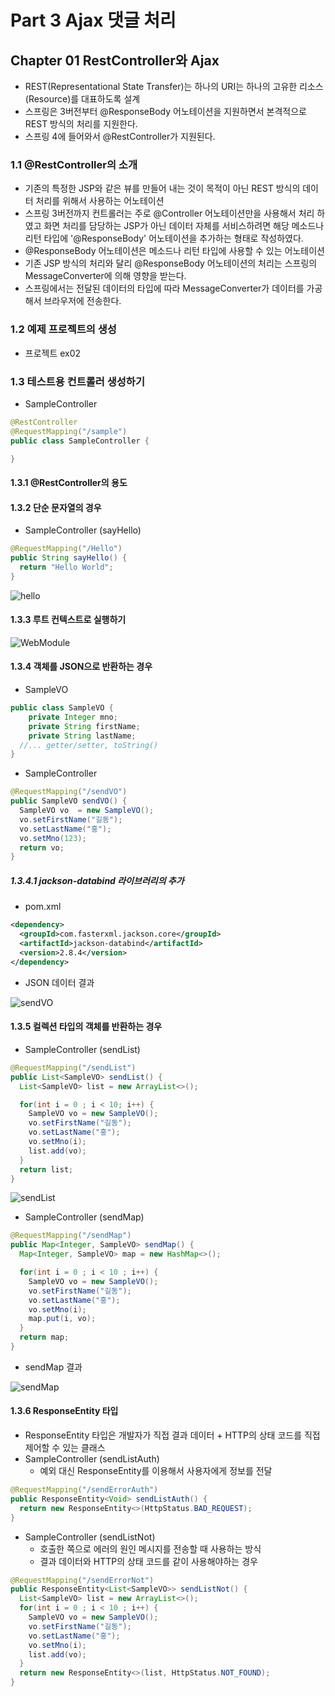 # Part 3 Ajax 댓글 처리

## Chapter 01 RestController와 Ajax

- REST(Representational State Transfer)는 하나의 URI는 하나의 고유한 리소스(Resource)를 대표하도록 설계
- 스프링은 3버전부터 @ResponseBody 어노테이션을 지원하면서 본격적으로 REST 방식의 처리를 지원한다.
- 스프링 4에 들어와서 @RestController가 지원된다.



### 1.1 @RestController의 소개

- 기존의 특정한 JSP와 같은 뷰를 만들어 내는 것이 목적이 아닌 REST  방식의 데이터 처리를 위해서 사용하는 어노테이션
- 스프링 3버전까지 컨트롤러는 주로 @Controller 어노테이션만을 사용해서 처리 하였고
  화면 처리를 담당하는 JSP가 아닌 데이터 자체를 서비스하려면 해당 메소드나 리턴 타입에 '@ResponseBody' 어노테이션을 추가하는 형태로 작성하였다.
- @ResponseBody 어노테이션은 메소드나 리턴 타입에 사용할 수 있는 어노테이션
- 기존 JSP 방식의 처리와 달리 @ResponseBody 어노테이션의 처리는 스프링의 MessageConverter에 의해 영향을 받는다.
- 스프링에서는 전달된 데이터의 타입에 따라 MessageConverter가 데이터를 가공해서 브라우저에 전송한다.



### 1.2 예제 프로젝트의 생성

- 프로젝트 ex02



### 1.3 테스트용 컨트롤러 생성하기

- SampleController

```java
@RestController
@RequestMapping("/sample")
public class SampleController {

}
```



#### 1.3.1 @RestController의 용도



#### 1.3.2 단순 문자열의 경우 

- SampleController (sayHello)

```java
@RequestMapping("/Hello")
public String sayHello() {
  return "Hello World";
}
```

![hello](C:\SpringPractice\springdoc\img\hello.png)

#### 1.3.3 루트 컨텍스트로 실행하기

![WebModule](C:\SpringPractice\springdoc\img\WebModule.png)

#### 1.3.4 객체를 JSON으로 반환하는 경우

- SampleVO

```java
public class SampleVO {
	private Integer mno;
	private String firstName;
	private String lastName;
  //... getter/setter, toString()
}
```



- SampleController

```java
@RequestMapping("/sendVO")
public SampleVO sendVO() {
  SampleVO vo  = new SampleVO();
  vo.setFirstName("길동");
  vo.setLastName("홍");
  vo.setMno(123);
  return vo;
}
```



##### 1.3.4.1 jackson-databind 라이브러리의 추가

- pom.xml

```xml
<dependency>
  <groupId>com.fasterxml.jackson.core</groupId>
  <artifactId>jackson-databind</artifactId>
  <version>2.8.4</version>
</dependency>
```

- JSON 데이터 결과

![sendVO](C:\SpringPractice\springdoc\img\sendVO.png)



#### 1.3.5 컬렉션 타입의 객체를 반환하는 경우

- SampleController (sendList)

```java
@RequestMapping("/sendList")
public List<SampleVO> sendList() {
  List<SampleVO> list = new ArrayList<>();

  for(int i = 0 ; i < 10; i++) {
    SampleVO vo = new SampleVO();
    vo.setFirstName("길동");
    vo.setLastName("홍");
    vo.setMno(i);
    list.add(vo);
  }
  return list;
}
```

![sendList](C:\SpringPractice\springdoc\img\sendList.png)

- SampleController (sendMap)

```java
@RequestMapping("/sendMap")
public Map<Integer, SampleVO> sendMap() {
  Map<Integer, SampleVO> map = new HashMap<>();

  for(int i = 0 ; i < 10 ; i++) {
    SampleVO vo = new SampleVO();
    vo.setFirstName("길동");
    vo.setLastName("홍");
    vo.setMno(i);
    map.put(i, vo);
  }
  return map;
}
```



- sendMap 결과

![sendMap](C:\SpringPractice\springdoc\img\sendMap.png)



#### 1.3.6 ResponseEntity 타입

- ResponseEntity 타입은 개발자가 직접 결과 데이터 + HTTP의 상태 코드를 직접 제어할 수 있는 클래스
- SampleController (sendListAuth)
  - 예외 대신 ResponseEntity를 이용해서 사용자에게 정보를 전달

```java
@RequestMapping("/sendErrorAuth")
public ResponseEntity<Void> sendListAuth() {
  return new ResponseEntity<>(HttpStatus.BAD_REQUEST);
}
```



- SampleController (sendListNot)
  - 호출한 쪽으로 에러의 원인 메시지를 전송할 때 사용하는 방식
  - 결과 데이터와 HTTP의 상태 코드를 같이 사용해야하는 경우

```java
@RequestMapping("/sendErrorNot")
public ResponseEntity<List<SampleVO>> sendListNot() {
  List<SampleVO> list = new ArrayList<>();
  for(int i = 0 ; i < 10 ; i++) {
    SampleVO vo = new SampleVO();
    vo.setFirstName("길동");
    vo.setLastName("홍");
    vo.setMno(i);
    list.add(vo);
  }
  return new ResponseEntity<>(list, HttpStatus.NOT_FOUND);
}
```

